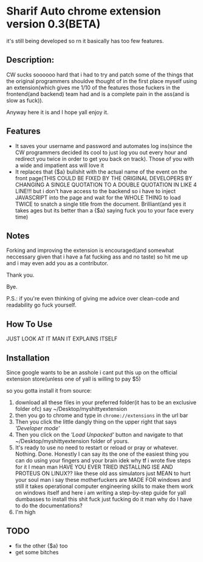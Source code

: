 # Sharif Auto chrome extension version 0.3(BETA)
it's still being developed so rn it basically has too few features.

## Description:
 CW sucks soooooo hard that i had to try and patch some of the things that the original programmers shouldve thought of in the first place myself using an extension(which gives me 1/10 of the features those fuckers in the frontend(and backend) team had and is a complete pain in the ass(and is slow as fuck)).
 
Anyway here it is and I hope yall enjoy it.

## Features
* It saves your username and password and automates log ins(since the CW programmers decided its cool to just log you out every hour and redirect you twice in order to get you back on track). Those of you with a wide and impatient ass will love it
* It replaces that {$a} bullshit with the actual name of the event on the front page(THIS COULD BE FIXED BY THE ORIGINAL DEVELOPERS BY CHANGING A SINGLE QUOTATION TO A DOUBLE QUOTATION IN LIKE 4 LINE!!! but i don't have access to the backend so i have to inject JAVASCRIPT into the page and wait for the WHOLE THING to load TWICE to snatch a single title from the document. Brilliant(and yes it takes ages but its better than a {$a} saying fuck you to your face every time)
## Notes
Forking and improving the extension is encouraged(and somewhat neccessary given that i have a fat fucking ass and no taste) so hit me up and i may even add you as a contributor.

Thank you.

Bye.

P.S.: if you're even thinking of giving me advice over clean-code and readability go fuck yourself.
## How To Use
JUST LOOK AT IT MAN IT EXPLAINS ITSELF
## Installation
Since google wants to be an asshole i cant put this up on the official extension store(unless one of yall is willing to pay $5) 

so you gotta install it from source:

1. download all these files in your preferred folder(it has to be an exclusive folder ofc) say ~/Desktop/myshittyextension
2. then you go to chrome and type in
``chrome://extensions``
in the url bar
3. Then you click the little dangly thing on the upper right that says _'Developer mode'_
4. Then you click on the _'Load Unpacked'_ button and navigate to that ~/Desktop/myshittyextension folder of yours.
 5. It's ready to use no need to restart or reload or pray or whatever. Nothing. Done. Honestly I can say its the one of the easiest thing you can do using your fingers and your brain idek why tf i wrote five steps for it I mean man HAVE YOU EVER TRIED INSTALLING ISE AND PROTEUS ON LINUX?? like these old ass simulators just MEAN to hurt your soul man i say these motherfuckers are MADE FOR windows and still it takes operational computer engineering skills to make them work on windows itself and here i am writing a step-by-step guide for yall dumbasses to install this shit fuck just fucking do it man why do I have to do the documentations?
6. I'm high

## TODO
* fix the other {$a} too
* get some bitches
